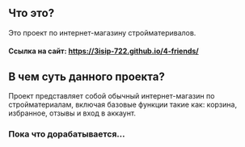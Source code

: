 ## Что это?
Это проект по интернет-магазину стройматеривалов. 
#### Ссылка на сайт: https://3isip-722.github.io/4-friends/
## В чем суть данного проекта? 
Проект представляет собой обычный интернет-магазин по стройматериалам, включая базовые функции такие как: корзина, избранное, отзывы и вход в аккаунт. 
### Пока что дорабатывается...


